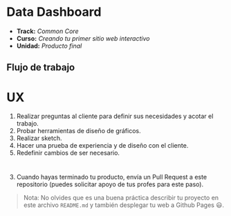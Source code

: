 # Data Dashboard

* **Track:** _Common Core_
* **Curso:** _Creando tu primer sitio web interactivo_
* **Unidad:** _Producto final_

## Flujo de trabajo

# UX

1. Realizar preguntas al cliente para definir sus necesidades y acotar el trabajo. 
2. Probar herramientas de diseño de gráficos.
3. Realizar sketch.
4. Hacer una prueba de experiencia y de diseño con el cliente.
5. Redefinir cambios de ser necesario.

#

3. Cuando hayas terminado tu producto, envía un Pull Request a este repositorio
   (puedes solicitar apoyo de tus profes para este paso).

> Nota: No olvides que es una buena práctica describir tu proyecto en este
> archivo `README.md` y también desplegar tu web a Github Pages :smiley:.

